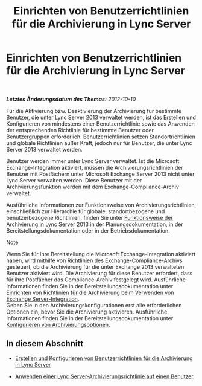 ﻿---
title: Einrichten von Benutzerrichtlinien für die Archivierung in Lync Server
TOCTitle: Einrichten von Benutzerrichtlinien für die Archivierung in Lync Server
ms:assetid: 22d6cc76-6b5c-4a8c-bb8a-7996450ec085
ms:mtpsurl: https://technet.microsoft.com/de-de/library/JJ204742(v=OCS.15)
ms:contentKeyID: 49293425
ms.date: 05/19/2016
mtps_version: v=OCS.15
ms.translationtype: HT
---

# Einrichten von Benutzerrichtlinien für die Archivierung in Lync Server

 

_**Letztes Änderungsdatum des Themas:** 2012-10-10_

Für die Aktivierung bzw. Deaktivierung der Archivierung für bestimmte Benutzer, die unter Lync Server 2013 verwaltet werden, ist das Erstellen und Konfigurieren von mindestens einer Benutzerrichtlinie sowie das Anwenden der entsprechenden Richtlinie für bestimmte Benutzer oder Benutzergruppen erforderlich. Benutzerrichtlinien setzen Standortrichtlinien und globale Richtlinien außer Kraft, jedoch nur für Benutzer, die unter Lync Server 2013 verwaltet werden.

Benutzer werden immer unter Lync Server verwaltet. Ist die Microsoft Exchange-Integration aktiviert, müssen die Archivierungsrichtlinien der Benutzer mit Postfächern unter Microsoft Exchange Server 2013 nicht unter Lync Server verwalten werden. Diese Benutzer mit der Archivierungsfunktion werden mit dem Exchange-Compliance-Archiv verwaltet.

Ausführliche Informationen zur Funktionsweise von Archivierungsrichtlinien, einschließlich zur Hierarchie für globale, standortbezogene und benutzerbezogene Richtlinien, finden Sie unter [Funktionsweise der Archivierung in Lync Server 2013](lync-server-2013-how-archiving-works.md) in der Planungsdokumentation, in der Bereitstellungsdokumentation oder in der Betriebsdokumentation.


> [!NOTE]
> Wenn Sie für Ihre Bereitstellung die Microsoft Exchange-Integration aktiviert haben, wird mithilfe von Richtlinien des Exchange-Compliance-Archivs gesteuert, ob die Archivierung für die unter Exchange 2013 verwalteten Benutzer aktiviert wird. Die Archivierung für diese Benutzer erfordert, dass für ihre Postfächer das Compliance-Archiv festgelegt wird. Ausführliche Informationen finden Sie in der Bereitstellungsdokumentation unter <A href="lync-server-2013-setting-up-policies-for-archiving-when-using-exchange-server-integration.md">Einrichten von Richtlinien für die Archivierung beim Verwenden von Exchange Server-Integration</A>.<BR>Geben Sie in den Archivierungskonfigurationen erst alle erforderlichen Optionen ein, bevor Sie die Archivierung aktivieren. Ausführliche Informationen finden Sie in der Bereitstellungsdokumentation unter <A href="lync-server-2013-configuring-archiving-options.md">Konfigurieren von Archivierungsoptionen</A>.



## In diesem Abschnitt

  - [Erstellen und Konfigurieren von Benutzerrichtlinien für die Archivierung in Lync Server](lync-server-2013-creating-and-configuring-user-policies-for-archiving-in-lync-server.md)

  - [Anwenden einer Lync Server-Archivierungsrichtlinie auf einen Benutzer](lync-server-2013-applying-a-lync-server-archiving-policy-to-a-user.md)

